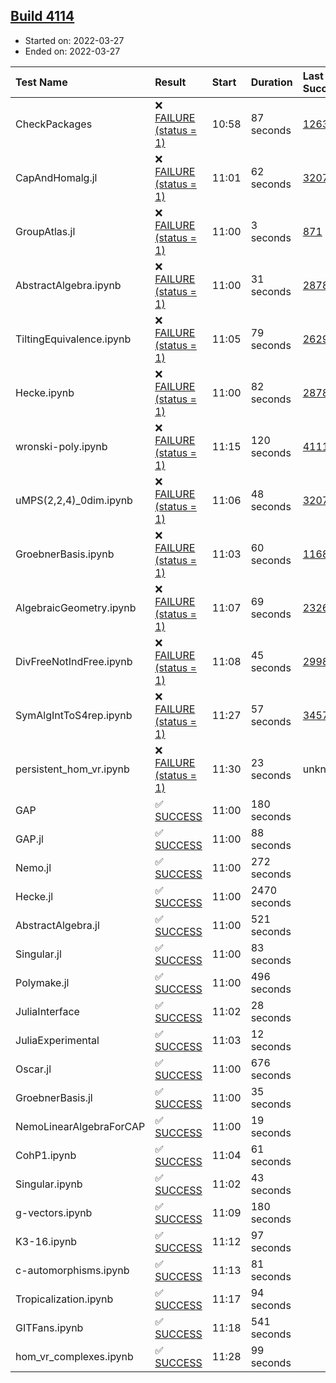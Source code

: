 ## [Build 4114](https://oscarci.mathematik.uni-kl.de/job/oscar-stable/4114/)

* Started on: 2022-03-27
* Ended on: 2022-03-27

| Test Name    | Result | Start | Duration | Last Success | First Failure |
|:-------------|:-------|:------|:---------|:-------------|:--------------|
| CheckPackages | ❌ [FAILURE (status = 1)](https://oscarci.mathematik.uni-kl.de/job/oscar-stable/4114/artifact/logs/build-4114/CheckPackages.log) | 10:58 | 87 seconds | [1263](https://oscarci.mathematik.uni-kl.de/job/oscar-stable/1263/) | [1264](https://oscarci.mathematik.uni-kl.de/job/oscar-stable/1264/) |
| CapAndHomalg.jl | ❌ [FAILURE (status = 1)](https://oscarci.mathematik.uni-kl.de/job/oscar-stable/4114/artifact/logs/build-4114/CapAndHomalg.jl.log) | 11:01 | 62 seconds | [3207](https://oscarci.mathematik.uni-kl.de/job/oscar-stable/3207/) | [3208](https://oscarci.mathematik.uni-kl.de/job/oscar-stable/3208/) |
| GroupAtlas.jl | ❌ [FAILURE (status = 1)](https://oscarci.mathematik.uni-kl.de/job/oscar-stable/4114/artifact/logs/build-4114/GroupAtlas.jl.log) | 11:00 | 3 seconds | [871](https://oscarci.mathematik.uni-kl.de/job/oscar-stable/871/) | [872](https://oscarci.mathematik.uni-kl.de/job/oscar-stable/872/) |
| AbstractAlgebra.ipynb | ❌ [FAILURE (status = 1)](https://oscarci.mathematik.uni-kl.de/job/oscar-stable/4114/artifact/logs/build-4114/AbstractAlgebra.ipynb.log) | 11:00 | 31 seconds | [2878](https://oscarci.mathematik.uni-kl.de/job/oscar-stable/2878/) | [2879](https://oscarci.mathematik.uni-kl.de/job/oscar-stable/2879/) |
| TiltingEquivalence.ipynb | ❌ [FAILURE (status = 1)](https://oscarci.mathematik.uni-kl.de/job/oscar-stable/4114/artifact/logs/build-4114/TiltingEquivalence.ipynb.log) | 11:05 | 79 seconds | [2629](https://oscarci.mathematik.uni-kl.de/job/oscar-stable/2629/) | [2630](https://oscarci.mathematik.uni-kl.de/job/oscar-stable/2630/) |
| Hecke.ipynb | ❌ [FAILURE (status = 1)](https://oscarci.mathematik.uni-kl.de/job/oscar-stable/4114/artifact/logs/build-4114/Hecke.ipynb.log) | 11:00 | 82 seconds | [2878](https://oscarci.mathematik.uni-kl.de/job/oscar-stable/2878/) | [2879](https://oscarci.mathematik.uni-kl.de/job/oscar-stable/2879/) |
| wronski-poly.ipynb | ❌ [FAILURE (status = 1)](https://oscarci.mathematik.uni-kl.de/job/oscar-stable/4114/artifact/logs/build-4114/wronski-poly.ipynb.log) | 11:15 | 120 seconds | [4111](https://oscarci.mathematik.uni-kl.de/job/oscar-stable/4111/) | [4112](https://oscarci.mathematik.uni-kl.de/job/oscar-stable/4112/) |
| uMPS(2,2,4)_0dim.ipynb | ❌ [FAILURE (status = 1)](https://oscarci.mathematik.uni-kl.de/job/oscar-stable/4114/artifact/logs/build-4114/uMPS-2-2-4-_0dim.ipynb.log) | 11:06 | 48 seconds | [3207](https://oscarci.mathematik.uni-kl.de/job/oscar-stable/3207/) | [3208](https://oscarci.mathematik.uni-kl.de/job/oscar-stable/3208/) |
| GroebnerBasis.ipynb | ❌ [FAILURE (status = 1)](https://oscarci.mathematik.uni-kl.de/job/oscar-stable/4114/artifact/logs/build-4114/GroebnerBasis.ipynb.log) | 11:03 | 60 seconds | [1168](https://oscarci.mathematik.uni-kl.de/job/oscar-stable/1168/) | [1169](https://oscarci.mathematik.uni-kl.de/job/oscar-stable/1169/) |
| AlgebraicGeometry.ipynb | ❌ [FAILURE (status = 1)](https://oscarci.mathematik.uni-kl.de/job/oscar-stable/4114/artifact/logs/build-4114/AlgebraicGeometry.ipynb.log) | 11:07 | 69 seconds | [2326](https://oscarci.mathematik.uni-kl.de/job/oscar-stable/2326/) | [2327](https://oscarci.mathematik.uni-kl.de/job/oscar-stable/2327/) |
| DivFreeNotIndFree.ipynb | ❌ [FAILURE (status = 1)](https://oscarci.mathematik.uni-kl.de/job/oscar-stable/4114/artifact/logs/build-4114/DivFreeNotIndFree.ipynb.log) | 11:08 | 45 seconds | [2998](https://oscarci.mathematik.uni-kl.de/job/oscar-stable/2998/) | [2999](https://oscarci.mathematik.uni-kl.de/job/oscar-stable/2999/) |
| SymAlgIntToS4rep.ipynb | ❌ [FAILURE (status = 1)](https://oscarci.mathematik.uni-kl.de/job/oscar-stable/4114/artifact/logs/build-4114/SymAlgIntToS4rep.ipynb.log) | 11:27 | 57 seconds | [3457](https://oscarci.mathematik.uni-kl.de/job/oscar-stable/3457/) | [3458](https://oscarci.mathematik.uni-kl.de/job/oscar-stable/3458/) |
| persistent_hom_vr.ipynb | ❌ [FAILURE (status = 1)](https://oscarci.mathematik.uni-kl.de/job/oscar-stable/4114/artifact/logs/build-4114/persistent_hom_vr.ipynb.log) | 11:30 | 23 seconds | unknown | unknown |
| GAP | ✅ [SUCCESS](https://oscarci.mathematik.uni-kl.de/job/oscar-stable/4114/artifact/logs/build-4114/GAP.log) | 11:00 | 180 seconds |  |  |
| GAP.jl | ✅ [SUCCESS](https://oscarci.mathematik.uni-kl.de/job/oscar-stable/4114/artifact/logs/build-4114/GAP.jl.log) | 11:00 | 88 seconds |  |  |
| Nemo.jl | ✅ [SUCCESS](https://oscarci.mathematik.uni-kl.de/job/oscar-stable/4114/artifact/logs/build-4114/Nemo.jl.log) | 11:00 | 272 seconds |  |  |
| Hecke.jl | ✅ [SUCCESS](https://oscarci.mathematik.uni-kl.de/job/oscar-stable/4114/artifact/logs/build-4114/Hecke.jl.log) | 11:00 | 2470 seconds |  |  |
| AbstractAlgebra.jl | ✅ [SUCCESS](https://oscarci.mathematik.uni-kl.de/job/oscar-stable/4114/artifact/logs/build-4114/AbstractAlgebra.jl.log) | 11:00 | 521 seconds |  |  |
| Singular.jl | ✅ [SUCCESS](https://oscarci.mathematik.uni-kl.de/job/oscar-stable/4114/artifact/logs/build-4114/Singular.jl.log) | 11:00 | 83 seconds |  |  |
| Polymake.jl | ✅ [SUCCESS](https://oscarci.mathematik.uni-kl.de/job/oscar-stable/4114/artifact/logs/build-4114/Polymake.jl.log) | 11:00 | 496 seconds |  |  |
| JuliaInterface | ✅ [SUCCESS](https://oscarci.mathematik.uni-kl.de/job/oscar-stable/4114/artifact/logs/build-4114/JuliaInterface.log) | 11:02 | 28 seconds |  |  |
| JuliaExperimental | ✅ [SUCCESS](https://oscarci.mathematik.uni-kl.de/job/oscar-stable/4114/artifact/logs/build-4114/JuliaExperimental.log) | 11:03 | 12 seconds |  |  |
| Oscar.jl | ✅ [SUCCESS](https://oscarci.mathematik.uni-kl.de/job/oscar-stable/4114/artifact/logs/build-4114/Oscar.jl.log) | 11:00 | 676 seconds |  |  |
| GroebnerBasis.jl | ✅ [SUCCESS](https://oscarci.mathematik.uni-kl.de/job/oscar-stable/4114/artifact/logs/build-4114/GroebnerBasis.jl.log) | 11:00 | 35 seconds |  |  |
| NemoLinearAlgebraForCAP | ✅ [SUCCESS](https://oscarci.mathematik.uni-kl.de/job/oscar-stable/4114/artifact/logs/build-4114/NemoLinearAlgebraForCAP.log) | 11:00 | 19 seconds |  |  |
| CohP1.ipynb | ✅ [SUCCESS](https://oscarci.mathematik.uni-kl.de/job/oscar-stable/4114/artifact/logs/build-4114/CohP1.ipynb.log) | 11:04 | 61 seconds |  |  |
| Singular.ipynb | ✅ [SUCCESS](https://oscarci.mathematik.uni-kl.de/job/oscar-stable/4114/artifact/logs/build-4114/Singular.ipynb.log) | 11:02 | 43 seconds |  |  |
| g-vectors.ipynb | ✅ [SUCCESS](https://oscarci.mathematik.uni-kl.de/job/oscar-stable/4114/artifact/logs/build-4114/g-vectors.ipynb.log) | 11:09 | 180 seconds |  |  |
| K3-16.ipynb | ✅ [SUCCESS](https://oscarci.mathematik.uni-kl.de/job/oscar-stable/4114/artifact/logs/build-4114/K3-16.ipynb.log) | 11:12 | 97 seconds |  |  |
| c-automorphisms.ipynb | ✅ [SUCCESS](https://oscarci.mathematik.uni-kl.de/job/oscar-stable/4114/artifact/logs/build-4114/c-automorphisms.ipynb.log) | 11:13 | 81 seconds |  |  |
| Tropicalization.ipynb | ✅ [SUCCESS](https://oscarci.mathematik.uni-kl.de/job/oscar-stable/4114/artifact/logs/build-4114/Tropicalization.ipynb.log) | 11:17 | 94 seconds |  |  |
| GITFans.ipynb | ✅ [SUCCESS](https://oscarci.mathematik.uni-kl.de/job/oscar-stable/4114/artifact/logs/build-4114/GITFans.ipynb.log) | 11:18 | 541 seconds |  |  |
| hom_vr_complexes.ipynb | ✅ [SUCCESS](https://oscarci.mathematik.uni-kl.de/job/oscar-stable/4114/artifact/logs/build-4114/hom_vr_complexes.ipynb.log) | 11:28 | 99 seconds |  |  |
